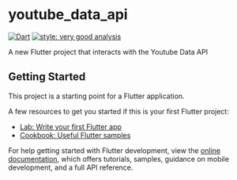 # youtube_data_api

[![Dart](https://github.com/Rhemi7/YT/actions/workflows/dart.yml/badge.svg)](https://github.com/Rhemi7/YT/actions/workflows/dart.yml)  [![style: very good analysis](https://img.shields.io/badge/style-very_good_analysis-B22C89.svg)](https://pub.dev/packages/very_good_analysis)


A new Flutter project that interacts with the Youtube Data API

## Getting Started

This project is a starting point for a Flutter application.

A few resources to get you started if this is your first Flutter project:

- [Lab: Write your first Flutter app](https://docs.flutter.dev/get-started/codelab)
- [Cookbook: Useful Flutter samples](https://docs.flutter.dev/cookbook)

For help getting started with Flutter development, view the
[online documentation](https://docs.flutter.dev/), which offers tutorials,
samples, guidance on mobile development, and a full API reference.
